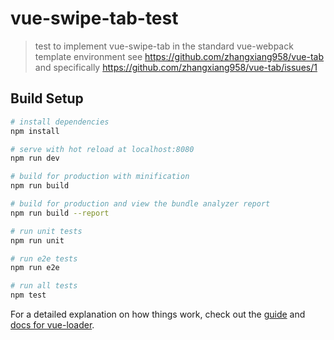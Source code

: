 # vue-swipe-tab-test

> test to implement vue-swipe-tab in the standard vue-webpack template environment
> see https://github.com/zhangxiang958/vue-tab and specifically https://github.com/zhangxiang958/vue-tab/issues/1

## Build Setup

``` bash
# install dependencies
npm install

# serve with hot reload at localhost:8080
npm run dev

# build for production with minification
npm run build

# build for production and view the bundle analyzer report
npm run build --report

# run unit tests
npm run unit

# run e2e tests
npm run e2e

# run all tests
npm test
```

For a detailed explanation on how things work, check out the [guide](http://vuejs-templates.github.io/webpack/) and [docs for vue-loader](http://vuejs.github.io/vue-loader).
